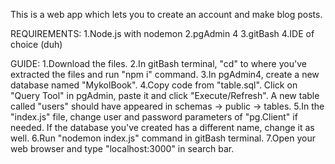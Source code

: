 This is a web app which lets you to create an account and make blog posts.  

REQUIREMENTS:
1.Node.js with nodemon
2.pgAdmin 4
3.gitBash
4.IDE of choice (duh)

GUIDE:
1.Download the files. 
2.In gitBash terminal, "cd" to where you've extracted the files and run "npm i" command.
3.In pgAdmin4, create a new database named "MykolBook". 
4.Copy code from "table.sql". Click on "Query Tool" in pgAdmin, paste it and click "Execute/Refresh". A new table called "users" should have appeared in schemas -> public -> tables. 
5.In the "index.js" file, change user and password parameters of "pg.Client" if needed. If the database you've created has a different name, change it as well. 
6.Run "nodemon index.js" command in gitBash terminal. 
7.Open your web browser and type "localhost:3000" in search bar. 
